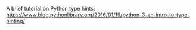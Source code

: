 A brief tutorial on Python type hints:
https://www.blog.pythonlibrary.org/2016/01/19/python-3-an-intro-to-type-hinting/